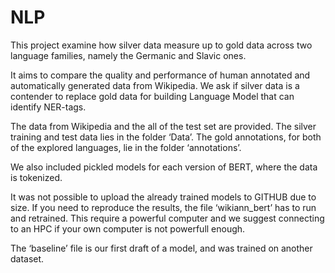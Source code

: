 # NLP
This project examine how silver data measure up to gold data across two language families, namely the Germanic and Slavic ones.

It aims to compare the quality and performance of human annotated and automatically generated data from Wikipedia. We ask if silver data is a contender to replace gold data for building Language Model that can identify NER-tags.

The data from Wikipedia and the all of the test set are provided. The silver training and test data lies in the folder ‘Data’. The gold annotations, for both of the explored languages, lie in the folder ‘annotations’.

We also included pickled models for each version of BERT, where the data is tokenized.

It was not possible to upload the already trained models to GITHUB due to size. If you need to reproduce the results, the file ‘wikiann_bert’ has to run and retrained. This require a powerful computer and we suggest connecting to an HPC if your own computer is not powerfull enough.

The ‘baseline’ file is our first draft of a model, and was trained on another dataset.
